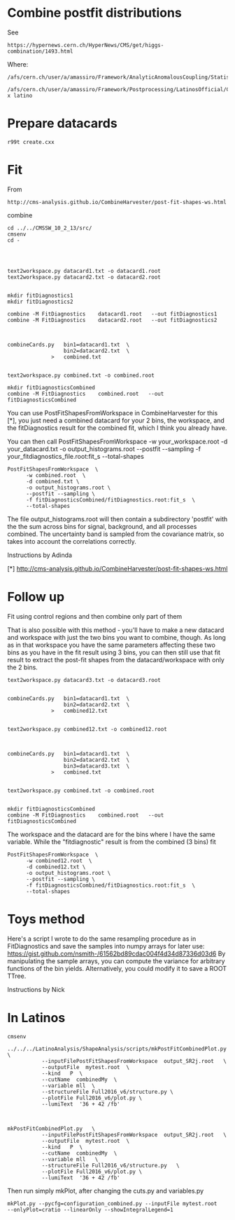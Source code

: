 Combine postfit distributions
====

See 

    https://hypernews.cern.ch/HyperNews/CMS/get/higgs-combination/1493.html

Where:

    /afs/cern.ch/user/a/amassiro/Framework/AnalyticAnomalousCoupling/StatisticalTool
    
    /afs/cern.ch/user/a/amassiro/Framework/Postprocessing/LatinosOfficial/CMSSW_10_6_4/src   x latino
    
Prepare datacards
====

    r99t create.cxx


Fit
====

    
From

    http://cms-analysis.github.io/CombineHarvester/post-fit-shapes-ws.html

    
combine
    
    cd ../../CMSSW_10_2_13/src/
    cmsenv
    cd -
    

    
    
    text2workspace.py datacard1.txt -o datacard1.root
    text2workspace.py datacard2.txt -o datacard2.root
    
    
    mkdir fitDiagnostics1
    mkdir fitDiagnostics2
    
    combine -M FitDiagnostics    datacard1.root   --out fitDiagnostics1
    combine -M FitDiagnostics    datacard2.root   --out fitDiagnostics2
    
    
    
    combineCards.py   bin1=datacard1.txt  \
                      bin2=datacard2.txt  \
                  >   combined.txt

                  
    text2workspace.py combined.txt -o combined.root
             
    mkdir fitDiagnosticsCombined         
    combine -M FitDiagnostics    combined.root   --out fitDiagnosticsCombined
    
    
    

You can use PostFitShapesFromWorkspace in CombineHarvester for this [*],
you just need a combined datacard for your 2 bins, the workspace, and
the fitDiagnostics result for the combined fit, which I think you
already have.

You can then call PostFitShapesFromWorkspace -w your_workspace.root -d
your_datacard.txt -o output_histograms.root --postfit --sampling -f
your_fitdiagnostics_file.root:fit_s --total-shapes

    PostFitShapesFromWorkspace  \
          -w combined.root  \
          -d combined.txt \
          -o output_histograms.root \
          --postfit --sampling \
          -f fitDiagnosticsCombined/fitDiagnostics.root:fit_s  \
          --total-shapes

          
The file output_histograms.root will then contain a subdirectory
'postfit' with the the sum across bins for signal, background, and all
processes combined. The uncertainty band is sampled from the covariance
matrix, so takes into account the correlations correctly.


Instructions by Adinda

[*]
http://cms-analysis.github.io/CombineHarvester/post-fit-shapes-ws.html



Follow up
====

Fit using control regions and then combine only part of them

That is also possible with this method - you'll have to make a new
datacard and workspace with just the two bins you want to combine,
though. As long as in that workspace you have the same parameters
affecting these two bins as you have in the fit result using 3 bins, you
can then still use that fit result to extract the post-fit shapes from
the datacard/workspace with only the 2 bins.


    text2workspace.py datacard3.txt -o datacard3.root

    
    combineCards.py   bin1=datacard1.txt  \
                      bin2=datacard2.txt  \
                  >   combined12.txt

                  
    text2workspace.py combined12.txt -o combined12.root

    
    
    combineCards.py   bin1=datacard1.txt  \
                      bin2=datacard2.txt  \
                      bin3=datacard3.txt  \
                  >   combined.txt

                  
    text2workspace.py combined.txt -o combined.root

             
    mkdir fitDiagnosticsCombined         
    combine -M FitDiagnostics    combined.root   --out fitDiagnosticsCombined
    

The workspace and the datacard are for the bins where I have the same variable.
While the "fitdiagnostic" result is from the combined (3 bins) fit

    
    PostFitShapesFromWorkspace  \
          -w combined12.root  \
          -d combined12.txt \
          -o output_histograms.root \
          --postfit --sampling \
          -f fitDiagnosticsCombined/fitDiagnostics.root:fit_s  \
          --total-shapes
    




Toys method
====


Here's a script I wrote to do the same resampling procedure as in
FitDiagnostics and save the samples into numpy arrays for later use:
https://gist.github.com/nsmith-/61562bd89cdac004f4d34d87336d03d6 By
manipulating the sample arrays, you can compute the variance for
arbitrary functions of the bin yields. Alternatively, you could modify
it to save a ROOT TTree.

Instructions by Nick






In Latinos
====

    cmsenv

    ../../../LatinoAnalysis/ShapeAnalysis/scripts/mkPostFitCombinedPlot.py   \
               --inputFilePostFitShapesFromWorkspace  output_SR2j.root   \
               --outputFile  mytest.root  \
               --kind   P  \
               --cutName  combinedMy  \
               --variable mll  \
               --structureFile Full2016_v6/structure.py \
               --plotFile Full2016_v6/plot.py \
               --lumiText  '36 + 42 /fb'
               
               
    
    mkPostFitCombinedPlot.py   \
               --inputFilePostFitShapesFromWorkspace  output_SR2j.root   \
               --outputFile  mytest.root  \
               --kind   P  \
               --cutName  combinedMy  \
               --variable mll   \
               --structureFile Full2016_v6/structure.py   \
               --plotFile Full2016_v6/plot.py \
               --lumiText  '36 + 42 /fb'
               
    
Then run simply mkPlot, after changing the cuts.py and variables.py


    mkPlot.py --pycfg=configuration_combined.py --inputFile mytest.root   --onlyPlot=cratio --linearOnly --showIntegralLegend=1

    
    
    
    